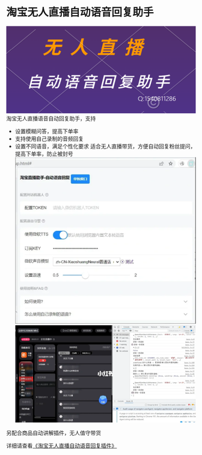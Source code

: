 # 淘宝无人直播自动语音回复助手
![h1h1](https://github.com/amazoncn/livestream-auto-voice-reply/blob/main/%E5%BE%AE%E4%BF%A1%E6%88%AA%E5%9B%BE_20230526111149.png)
淘宝无人直播语音自动回复助手，支持
- 设置模糊问答，提高下单率
- 支持使用自己录制的音频回复
- 设置不同语音，满足个性化要求
适合无人直播带货，方便自动回复粉丝提问，提高下单率，防止被封号
![212](https://github.com/amazoncn/livestream-auto-voice-reply/blob/main/%E5%BE%AE%E4%BF%A1%E6%88%AA%E5%9B%BE_20230526112914.png)
![haha](https://github.com/amazoncn/livestream-auto-voice-reply/blob/main/fd3ba3cc-4799-9ced-d29e-1cfa5f2bad54.jpg)

另配合商品自动讲解插件，无人值守带货

详细请查看[《淘宝无人直播自动语音回复插件》](https://docs.qq.com/doc/DVG13Z25hSElYSVNu)
